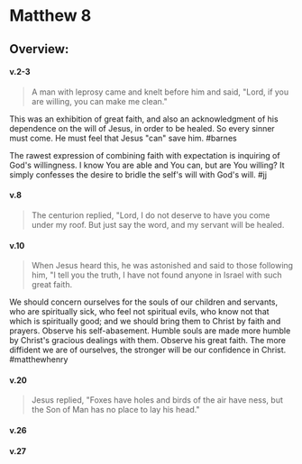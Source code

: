# Matthew 8

## Overview:


#### v.2-3
>A man with leprosy came and knelt before him and said, "Lord, if you are willing, you can make me clean."

This was an exhibition of great faith, and also an acknowledgment of his dependence on the will of Jesus, in order to be healed. So every sinner must come. He must feel that Jesus "can" save him.
#barnes 

The rawest expression of combining faith with expectation is inquiring of God's willingness. I know You are able and You can, but are You willing? It simply confesses the desire to bridle the self's will with God's will. 
#jj 

#### v.8
>The centurion replied, "Lord, I do not deserve to have you come under my roof. But just say the word, and my servant will be healed.

#### v.10
>When Jesus heard this, he was astonished and said to those following him, "I tell you the truth, I have not found anyone in Israel with such great faith.

We should concern ourselves for the souls of our children and servants, who are spiritually sick, who feel not spiritual evils, who know not that which is spiritually good; and we should bring them to Christ by faith and prayers. Observe his self-abasement. Humble souls are made more humble by Christ's gracious dealings with them. Observe his great faith. The more diffident we are of ourselves, the stronger will be our confidence in Christ.
#matthewhenry 

#### v.20
>Jesus replied, "Foxes have holes and birds of the air have ness, but the Son of Man has no place to lay his head."

#### v.26
>

#### v.27
>





